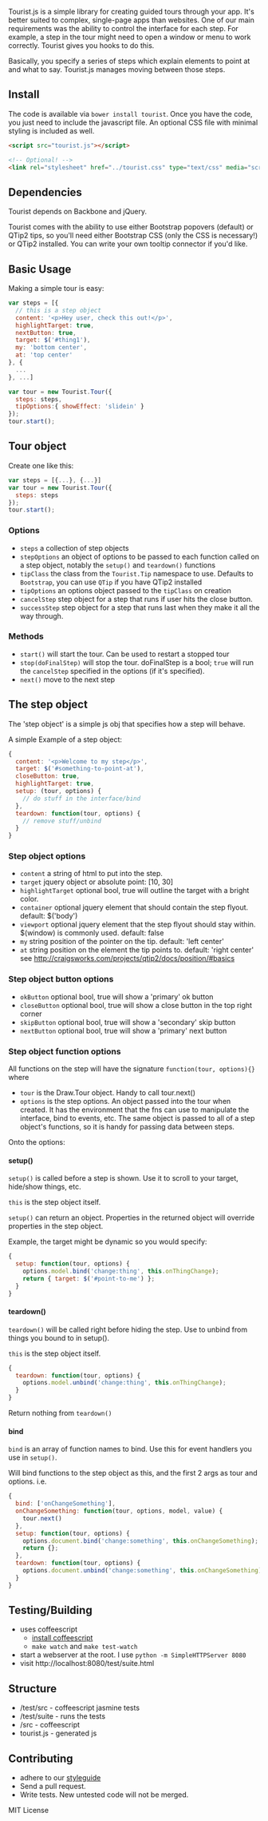 Tourist.js is a simple library for creating guided tours through your app.
It's better suited to complex, single-page apps than websites. One of our main
requirements was the ability to control the interface for each step. For
example, a step in the tour might need to open a window or menu to work
correctly. Tourist gives you hooks to do this.

Basically, you specify a series of steps which explain elements to point at
and what to say. Tourist.js manages moving between those steps.

## Install

The code is available via `bower install tourist`. Once you have the code, you just need to include the javascript file. An optional CSS file with minimal styling is included as well.

```html
<script src="tourist.js"></script>

<!-- Optional! -->
<link rel="stylesheet" href="../tourist.css" type="text/css" media="screen">
```

## Dependencies

Tourist depends on Backbone and jQuery.

Tourist comes with the ability to use either Bootstrap popovers (default) or QTip2 tips, so you'll need either Bootstrap CSS (only the CSS is necessary!) or QTip2 installed. You can write your own tooltip connector if you'd like.

## Basic Usage

Making a simple tour is easy:

```javascript
var steps = [{
  // this is a step object
  content: '<p>Hey user, check this out!</p>',
  highlightTarget: true,
  nextButton: true,
  target: $('#thing1'),
  my: 'bottom center',
  at: 'top center'
}, {
  ...
}, ...]

var tour = new Tourist.Tour({
  steps: steps,
  tipOptions:{ showEffect: 'slidein' }
});
tour.start();
```

## Tour object

Create one like this:

```javascript
var steps = [{...}, {...}]
var tour = new Tourist.Tour({
  steps: steps
});
tour.start();
```

### Options

* `steps` a collection of step objects
* `stepOptions` an object of options to be passed to each function called on a step object, notably the `setup()` and `teardown()` functions
* `tipClass` the class from the `Tourist.Tip` namespace to use. Defaults to `Bootstrap`, you can use `QTip` if you have QTip2 installed
* `tipOptions` an options object passed to the `tipClass` on creation
* `cancelStep` step object for a step that runs if user hits the close button.
* `successStep` step object for a step that runs last when they make it all the way through.

### Methods

* `start()` will start the tour. Can be used to restart a stopped tour
* `stop(doFinalStep)` will stop the tour. doFinalStep is a bool; `true` will run the `cancelStep` specified in the options (if it's specified).
* `next()` move to the next step

## The step object

The 'step object' is a simple js obj that specifies how a step will behave.

A simple Example of a step object:

```javascript
{
  content: '<p>Welcome to my step</p>',
  target: $('#something-to-point-at'),
  closeButton: true,
  highlightTarget: true,
  setup: (tour, options) {
    // do stuff in the interface/bind
  },
  teardown: function(tour, options) {
    // remove stuff/unbind
  }
}
```

### Step object options

* `content` a string of html to put into the step.
* `target` jquery object or absolute point: [10, 30]
* `highlightTarget` optional bool, true will outline the target with a bright color.
* `container` optional jquery element that should contain the step flyout.
              default: $('body')
* `viewport` optional jquery element that the step flyout should stay within.
             $(window) is commonly used. default: false
* `my` string position of the pointer on the tip. default: 'left center'
* `at` string position on the element the tip points to. default: 'right center' see http://craigsworks.com/projects/qtip2/docs/position/#basics

### Step object button options

* `okButton` optional bool, true will show a 'primary' ok button
* `closeButton` optional bool, true will show a close button in the top right corner
* `skipButton` optional bool, true will show a 'secondary' skip button
* `nextButton` optional bool, true will show a 'primary' next button

### Step object function options

All functions on the step will have the signature `function(tour, options){}` where

* `tour` is the Draw.Tour object. Handy to call tour.next()
* `options` is the step options. An object passed into the tour when created.
            It has the environment that the fns can use to manipulate the
            interface, bind to events, etc. The same object is passed to all
            of a step object's functions, so it is handy for passing data
            between steps.

Onto the options:

#### setup()

`setup()` is called before a step is shown. Use it to scroll to your target, hide/show things, etc.

`this` is the step object itself.

`setup()` can return an object. Properties in the returned object will override
properties in the step object.

Example, the target might be dynamic so you would specify:

```javascript
{
  setup: function(tour, options) {
    options.model.bind('change:thing', this.onThingChange);
    return { target: $('#point-to-me') };
  }
}
```

#### teardown()

`teardown()` will be called right before hiding the step. Use to unbind from
things you bound to in setup().

`this` is the step object itself.

```javascript
{
  teardown: function(tour, options) {
    options.model.unbind('change:thing', this.onThingChange);
  }
}
```

Return nothing from `teardown()`

#### bind

`bind` is an array of function names to bind. Use this for event handlers you use in `setup()`.

Will bind functions to the step object as this, and the first 2 args as tour and options. i.e.

```javascript
{
  bind: ['onChangeSomething'],
  onChangeSomething: function(tour, options, model, value) {
    tour.next()
  },
  setup: function(tour, options) {
    options.document.bind('change:something', this.onChangeSomething);
    return {};
  },
  teardown: function(tour, options) {
    options.document.unbind('change:something', this.onChangeSomething)
  }
}
```

## Testing/Building

* uses coffeescript
  * [install coffeescript][install]
  * `make watch` and `make test-watch`
* start a webserver at the root. I use `python -m SimpleHTTPServer 8080`
* visit http://localhost:8080/test/suite.html

## Structure

* /test/src - coffeescript jasmine tests
* /test/suite - runs the tests
* /src - coffeescript
* tourist.js - generated js

## Contributing

* adhere to our [styleguide][styleguide]
* Send a pull request.
* Write tests. New untested code will not be merged.

MIT License

[jasmine]: http://pivotal.github.com/jasmine/
[install]: http://jashkenas.github.com/coffee-script/#installation
[skeleton]: http://buttersafe.com/2008/03/13/romance-on-the-floating-island/
[styleguide]: https://github.com/easelinc/coffeescript-style-guide
